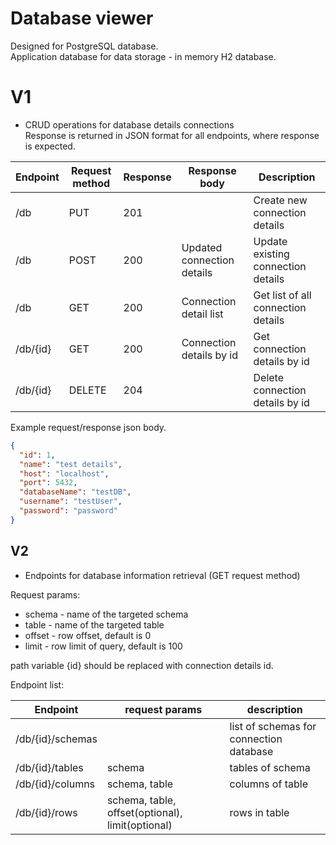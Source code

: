 # Database viewer

Designed for PostgreSQL database.    
Application database for data storage - in memory H2 database.    

# V1
- CRUD operations for database details connections    
Response is returned in JSON format for all endpoints, where response is expected.    

| Endpoint | Request method | Response | Response body              | Description                        |
| -------- | -------------- | -------- | -------------------------- | ---------------------------------- |
| /db      | PUT            | 201      |                            | Create new connection details      |
| /db      | POST           | 200      | Updated connection details | Update existing connection details |
| /db      | GET            | 200      | Connection detail list     | Get list of all connection details |
| /db/{id} | GET            | 200      | Connection details by id   | Get connection details by id       |
| /db/{id} | DELETE         | 204      |                            | Delete connection details by id    |

Example request/response json body.    

```json
{
  "id": 1,
  "name": "test details",
  "host": "localhost",
  "port": 5432,
  "databaseName": "testDB",
  "username": "testUser",
  "password": "password"
}
```

## V2
- Endpoints for database information retrieval (GET request method)    

Request params:
- schema - name of the targeted schema
- table - name of the targeted table
- offset - row offset, default is 0
- limit - row limit of query, default is 100

path variable {id} should be replaced with connection details id.
    
Endpoint list:    

| Endpoint         | request params| description                      | 
| ---              | ---                                              | ---                                     
| /db/{id}/schemas |                                                  | list of schemas for connection database
| /db/{id}/tables  | schema                                           | tables of schema
| /db/{id}/columns | schema, table                                    | columns of table
| /db/{id}/rows    | schema, table, offset(optional), limit(optional) | rows in table